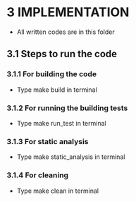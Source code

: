 # 3 IMPLEMENTATION

* All written codes are in this folder

## 3.1 Steps to run the code

### 3.1.1 For building the code

* Type make build in terminal

### 3.1.2 For running the building tests

* Type make run_test in terminal

### 3.1.3 For static analysis

* Type make static_analysis in terminal

### 3.1.4 For cleaning

* Type make clean in terminal

